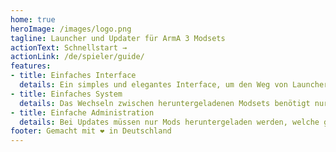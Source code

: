 ```yaml
---
home: true
heroImage: /images/logo.png
tagline: Launcher und Updater für ArmA 3 Modsets
actionText: Schnellstart →
actionLink: /de/spieler/guide/
features:
- title: Einfaches Interface
  details: Ein simples und elegantes Interface, um den Weg von Launcher Download bis Spielstart zu minimieren. 
- title: Einfaches System
  details: Das Wechseln zwischen heruntergeladenen Modsets benötigt nur zwei Mausklicks. Nicht benötigte Modsets müssen nicht geladen werden.
- title: Einfache Administration
  details: Bei Updates müssen nur Mods heruntergeladen werden, welche geändert wurden. Dies spart Bandbreite und Zeit. 
footer: Gemacht mit ❤️ in Deutschland
---
```

